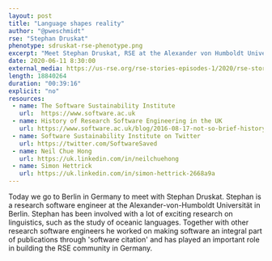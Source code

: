 ```yaml
---
layout: post
title: "Language shapes reality"
author: "@pweschmidt"
rse: "Stephan Druskat"
phenotype: sdruskat-rse-phenotype.png
excerpt: "Meet Stephan Druskat, RSE at the Alexander von Humboldt University in Berlin, Germany. Listen to Stephan explaining the exciting work he does in linguistics and how software supports this important research.  "
date: 2020-06-11 8:30:00
external_media: https://us-rse.org/rse-stories-episodes-1/2020/rse-stories-stephan-druskat-episode-24.mp3
length: 18840264
duration: "00:39:16"
explicit: "no"
resources:
 - name: The Software Sustainability Institute
   url:  https://www.software.ac.uk
 - name: History of Research Software Engineering in the UK
   url: https://www.software.ac.uk/blog/2016-08-17-not-so-brief-history-research-software-engineers
 - name: Software Sustainability Institute on Twitter
   url: https://twitter.com/SoftwareSaved
 - name: Neil Chue Hong
   url: https://uk.linkedin.com/in/neilchuehong
 - name: Simon Hettrick
   url: https://uk.linkedin.com/in/simon-hettrick-2668a9a
---
```


Today we go to Berlin in Germany to meet with Stephan Druskat. Stephan is a research software engineer at
the Alexander-von-Humboldt Universität in Berlin. Stephan has been involved with a lot of exciting research on
linguistics, such as the study of oceanic languages. Together with other research software engineers he worked on
making software an integral part of publications through 'software citation' and has played an important role in
building the RSE community in Germany.
